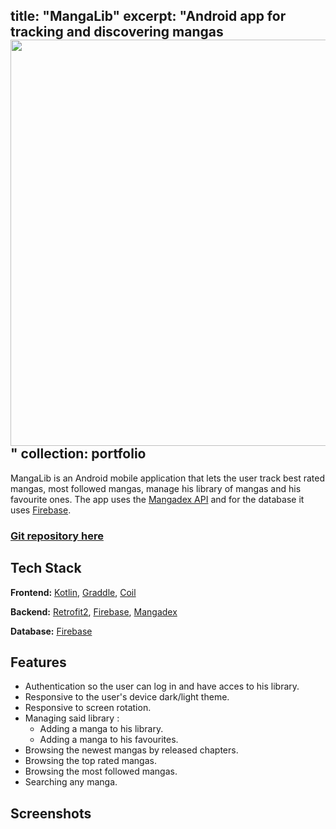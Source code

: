 title: "MangaLib"
excerpt: "Android app for tracking and discovering mangas<br/><img src='https://imgur.com/e88sFeB' style='width:650px;'>"
collection: portfolio
---

MangaLib is an Android mobile application that lets the user track best rated mangas, most followed mangas, manage his library of mangas and his favourite ones. The app uses the [Mangadex API](https://api.mangadex.org/docs/) and for the database it uses [Firebase](https://firebase.google.com).

### [Git repository here](github.com/RochKDev/MangaLib)

## Tech Stack

**Frontend:** [Kotlin](https://kotlinlang.org), [Graddle](https://gradle.org), [Coil](https://github.com/coil-kt)

**Backend:** [Retrofit2](https://square.github.io/retrofit/), [Firebase](https://firebase.google.com), [Mangadex](https://api.mangadex.org/docs/)

**Database:** [Firebase](https://firebase.google.com)

## Features

- Authentication so the user can log in and have acces to his library.
- Responsive to the user's device dark/light theme.
- Responsive to screen rotation.
- Managing said library :
  - Adding a manga to his library.
  - Adding a manga to his favourites.
- Browsing the newest mangas by released chapters.
- Browsing the top rated mangas.
- Browsing the most followed mangas.
- Searching any manga.

## Screenshots
